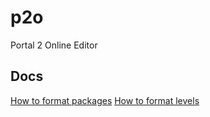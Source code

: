 # p2o
Portal 2 Online Editor

## Docs
[How to format packages](packages.md)
[How to format levels](levels.md)
